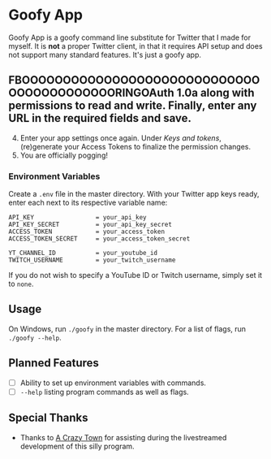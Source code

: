 # Goofy App
Goofy App is a goofy command line substitute for Twitter that I made for myself. It is __not__ a proper Twitter client, in that it requires API setup and does not support many standard features. It's just a goofy app.
## FBOOOOOOOOOOOOOOOOOOOOOOOOOOOOOOOOOOOOOOOOOORINGOAuth 1.0a along with permissions to read and write. Finally, enter any URL in the required fields and save.
4. Enter your app settings once again. Under *Keys and tokens*, (re)generate your Access Tokens to finalize the permission changes.
5. You are officially pogging!
### Environment Variables
Create a `.env` file in the master directory. With your Twitter app keys ready, enter each next to its respective variable name:
```
API_KEY                 = your_api_key
API_KEY_SECRET          = your_api_key_secret
ACCESS_TOKEN            = your_access_token
ACCESS_TOKEN_SECRET     = your_access_token_secret

YT_CHANNEL_ID           = your_youtube_id
TWITCH_USERNAME         = your_twitch_username
```
If you do not wish to specify a YouTube ID or Twitch username, simply set it to `none`.
## Usage
On Windows, run `./goofy` in the master directory. For a list of flags, run `./goofy --help`.
## Planned Features
- [ ] Ability to set up environment variables with commands.
- [ ] `--help` listing program commands as well as flags.
## Special Thanks
- Thanks to [A Crazy Town](https://github.com/acrazytown) for assisting during the livestreamed development of this silly program.
